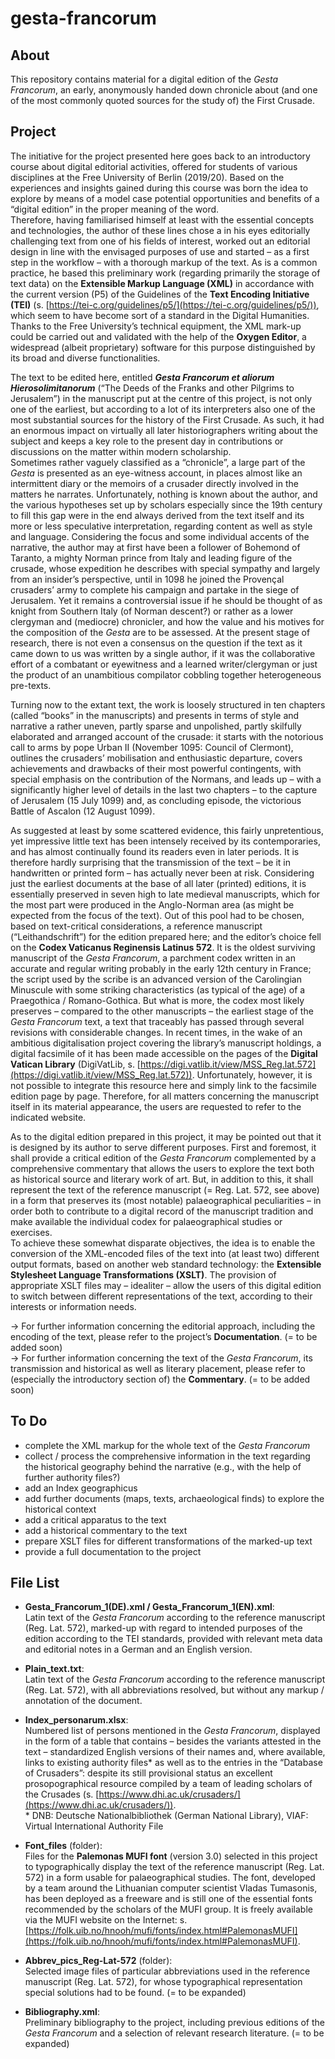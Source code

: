 # gesta-francorum

## About
This repository contains material for a digital edition of the *Gesta Francorum*, an early, anonymously handed down chronicle about (and one of the most commonly quoted sources for the study of) the First Crusade.

## Project
The initiative for the project presented here goes back to an introductory course about digital editorial activities, offered for students of various disciplines at the Free University of Berlin (2019/20). Based on the experiences and insights gained during this course was born the idea to explore by means of a model case potential opportunities and benefits of a “digital edition” in the proper meaning of the word.  
Therefore, having familiarised himself at least with the essential concepts and technologies, the author of these lines chose a in his eyes editorially challenging text from one of his fields of interest, worked out an editorial design in line with the envisaged purposes of use and started – as a first step in the workflow – with a thorough markup of the text. As is a common practice, he based this preliminary work (regarding primarily the storage of text data) on the **Extensible Markup Language (XML)** in accordance with the current version (P5) of the Guidelines of the **Text Encoding Initiative (TEI)** (s. [https://tei-c.org/guidelines/p5/](https://tei-c.org/guidelines/p5/)), which seem to have become sort of a standard in the Digital Humanities. Thanks to the Free University’s technical equipment, the XML mark-up could be carried out and validated with the help of the **Oxygen Editor**, a widespread (albeit proprietary) software for this purpose distinguished by its broad and diverse functionalities.  
  
The text to be edited here, entitled ***Gesta Francorum et aliorum Hierosolimitanorum*** (“The Deeds of the Franks and other Pilgrims to Jerusalem”) in the manuscript put at the centre of this project, is not only one of the earliest, but according to a lot of its interpreters also one of the most substantial sources for the history of the First Crusade. As such, it had an enormous impact on virtually all later historiographers writing about the subject and keeps a key role to the present day in contributions or discussions on the matter within modern scholarship.  
Sometimes rather vaguely classified as a “chronicle”, a large part of the *Gesta* is presented as an eye-witness account, in places almost like an intermittent diary or the memoirs of a crusader directly involved in the matters he narrates. Unfortunately, nothing is known about the author, and the various hypotheses set up by scholars especially since the 19th century to fill this gap were in the end always derived from the text itself and its more or less speculative interpretation, regarding content as well as style and language. Considering the focus and some individual accents of the narrative, the author may at first have been a follower of Bohemond of Taranto, a mighty Norman prince from Italy and leading figure of the crusade, whose expedition he describes with special sympathy and largely from an insider’s perspective, until in 1098 he joined the Provençal crusaders’ army to complete his campaign and partake in the siege of Jerusalem. Yet it remains a controversial issue if he should be thought of as knight from Southern Italy (of Norman descent?) or rather as a lower clergyman and (mediocre) chronicler, and how the value and his motives for the composition of the *Gesta* are to be assessed. At the present stage of research, there is not even a consensus on the question if the text as it came down to us was written by a single author, if it was the collaborative effort of a combatant or eyewitness and a learned writer/clergyman or just the product of an unambitious compilator cobbling together heterogeneous pre-texts.  
  
Turning now to the extant text, the work is loosely structured in ten chapters (called “books” in the manuscripts) and presents in terms of style and narrative a rather uneven, partly sparse and unpolished, partly skilfully elaborated and arranged account of the crusade: it starts with the notorious call to arms by pope Urban II (November 1095: Council of Clermont), outlines the crusaders’ mobilisation and enthusiastic departure, covers achievements and drawbacks of their most powerful contingents, with special emphasis on the contribution of the Normans, and leads up – with a significantly higher level of details in the last two chapters – to the capture of Jerusalem (15 July 1099) and, as concluding episode, the victorious Battle of Ascalon (12 August 1099).  
  
As suggested at least by some scattered evidence, this fairly unpretentious, yet impressive little text has been intensely received by its contemporaries, and has almost continually found its readers even in later periods. It is therefore hardly surprising that the transmission of the text – be it in handwritten or printed form – has actually never been at risk. Considering just the earliest documents at the base of all later (printed) editions, it is essentially preserved in seven high to late medieval manuscripts, which for the most part were produced in the Anglo-Norman area (as might be expected from the focus of the text). Out of this pool had to be chosen, based on text-critical considerations, a reference manuscript (“Leithandschrift”) for the edition prepared here; and the editor’s choice fell on the **Codex Vaticanus Reginensis Latinus 572**. It is the oldest surviving manuscript of the *Gesta Francorum*, a parchment codex written in an accurate and regular writing probably in the early 12th century in France; the script used by the scribe is an advanced version of the Carolingian Minuscule with some striking characteristics (as typical of the age) of a Praegothica / Romano-Gothica. But what is more, the codex most likely preserves – compared to the other manuscripts – the earliest stage of the *Gesta Francorum* text, a text that traceably has passed through several revisions with considerable changes.
In recent times, in the wake of an ambitious digitalisation project covering the library’s manuscript holdings, a digital facsimile of it has been made accessible on the pages of the **Digital Vatican Library** (DigiVatLib, s. [https://digi.vatlib.it/view/MSS_Reg.lat.572](https://digi.vatlib.it/view/MSS_Reg.lat.572)). Unfortunately, however, it is not possible to integrate this resource here and simply link to the facsimile edition page by page. Therefore, for all matters concerning the manuscript itself in its material appearance, the users are requested to refer to the indicated website.  
  
As to the digital edition prepared in this project, it may be pointed out that it is designed by its author to serve different purposes. First and foremost, it shall provide a critical edition of the *Gesta Francorum* complemented by a comprehensive commentary that allows the users to explore the text both as historical source and literary work of art. But, in addition to this, it shall represent the text of the reference manuscript (= Reg. Lat. 572, see above) in a form that preserves its (most notable) palaeographical peculiarities – in order both to contribute to a digital record of the manuscript tradition and make available the individual codex for palaeographical studies or exercises.  
To achieve these somewhat disparate objectives, the idea is to enable the conversion of the XML-encoded files of the text into (at least two) different output formats, based on another web standard technology: the **Extensible Stylesheet Language Transformations (XSLT)**. The provision of appropriate XSLT files may – idealiter – allow the users of this digital edition to switch between different representations of the text, according to their interests or information needs.  
   
  
&#x2192; For further information concerning the editorial approach, including the encoding of the text, please refer to the project’s **Documentation**. (= to be added soon)  
&#x2192; For further information concerning the text of the *Gesta Francorum*, its transmission and historical as well as literary placement, please refer to (especially the introductory section of) the **Commentary**. (= to be added soon)
  
## To Do  
+ complete the XML markup for the whole text of the *Gesta Francorum*  
+ collect / process the comprehensive information in the text regarding the historical geography behind the narrative (e.g., with the help of further authority files?)  
+ add an Index geographicus  
+ add further documents (maps, texts, archaeological finds) to explore the historical context  
+ add a critical apparatus to the text  
+ add a historical commentary to the text  
+ prepare XSLT files for different transformations of the marked-up text  
+ provide a full documentation to the project
  
## File List

* **Gesta_Francorum_1(DE).xml / Gesta_Francorum_1(EN).xml**:  
Latin text of the *Gesta Francorum* according to the reference manuscript (Reg. Lat. 572), marked-up with regard to intended purposes of the edition according to the TEI standards, provided with relevant meta data and editorial notes in a German and an English version.

* **Plain_text.txt**:  
Latin text of the *Gesta Francorum* according to the reference manuscript (Reg. Lat. 572), with all abbreviations resolved, but without any markup / annotation of the document.

* **Index_personarum.xlsx**:  
Numbered list of persons mentioned in the *Gesta Francorum*, displayed in the form of a table that contains – besides the variants attested in the text – standardized English versions of their names and, where available, links to existing authority files\* as well as to the entries in the “Database of Crusaders”: despite its still provisional status an excellent prosopographical resource compiled by a team of leading scholars of the Crusades (s. [https://www.dhi.ac.uk/crusaders/](https://www.dhi.ac.uk/crusaders/)).  
\* DNB: Deutsche Nationalbibliothek (German National Library), VIAF: Virtual International Authority File

* **Font_files** (folder):  
Files for the **Palemonas MUFI font** (version 3.0) selected in this project to typographically display the text of the reference manuscript (Reg. Lat. 572) in a form usable for palaeographical studies. The font, developed by a team around the Lithuanian computer scientist Vladas Tumasonis, has been deployed as a freeware and is still one of the essential fonts recommended by the scholars of the MUFI group. It is freely available via the MUFI website on the Internet: s. [https://folk.uib.no/hnooh/mufi/fonts/index.html#PalemonasMUFI](https://folk.uib.no/hnooh/mufi/fonts/index.html#PalemonasMUFI).

* **Abbrev_pics_Reg-Lat-572** (folder):  
Selected image files of particular abbreviations used in the reference manuscript (Reg. Lat. 572), for whose typographical representation special solutions had to be found. (= to be expanded)

* **Bibliography.xml**:  
Preliminary bibliography to the project, including previous editions of the *Gesta Francorum* and a selection of relevant research literature. (= to be expanded)
